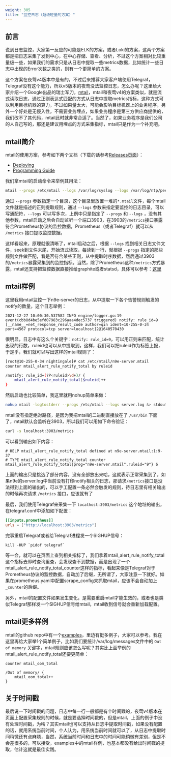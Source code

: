 ```yaml
---
weight: 305
title: "监控日志（超级轻量的方案）"
---
```


## 前言

说到日志监控，大家第一反应的可能是ELK的方案，或者Loki的方案，这两个方案都是把日志采集了发到中心，在中心存储、查看、分析，不过这个方案相对比较重量级一些，如果我们的需求只是从日志中提取一些metrics数据，比如统计一些日志中出现的Error次数之类的，则有一个更简单的方案。

这个方案在夜莺v4版本中是有的，不过后来推荐大家客户端使用Telegraf，Telegraf没有这个能力，所以v5版本的夜莺没法监控日志，怎么办呢？这里给大家介绍一个Google出品的瑞士军刀，[mtail](https://github.com/google/mtail)，mtail和夜莺v4的方案类似，就是流式读取日志，通过正则表达式匹配的方式从日志中提取metrics指标，这种方式可以利用目标机器的算力，不过如果量太大，可能会影响目标机器上的业务程序，另外一个好处是无侵入性，不需要业务埋点，如果业务程序是第三方供应商提供的，我们改不了其代码，mtail此时就非常合适了。当然了，如果业务程序是我们公司的人自己写的，那还是建议用埋点的方式采集指标，mtail只是作为一个补充吧。

## mtail简介

mtail的使用方案，参考如下两个文档（下载的话参考[Releases页面](https://github.com/google/mtail/releases)）：

- [Deploying](https://github.com/google/mtail/blob/main/docs/Deploying.md)
- [Programming Guide](https://google.github.io/mtail/Programming-Guide.html)

我们拿mtail的启动命令来举例其用法：

```bash
mtail --progs /etc/mtail --logs /var/log/syslog --logs /var/log/ntp/peerstats
```

通过 `--progs` 参数指定一个目录，这个目录里放置一堆的`*.mtail`文件，每个mtail文件就是描述的正则提取规则，通过 `--logs` 参数来指定要监控的日志目录，可以写通配符，`--logs` 可以写多次，上例中只是指定了 `--progs` 和 `--logs` ，没有其他参数，mtail启动之后会自动监听一个端口3903，在3903的`/metrics`接口暴露符合Prometheus协议的监控数据，Prometheus（或者Telegraf）就可以从 `/metrics` 接口提取监控数据。

这样看起来，原理就很清晰了，mtail启动之后，根据 `--logs` 找到相关日志文件文件，seek到文件末尾，开始流式读取，每读到一行，就根据 `--progs` 指定的那些规则文件做匹配，看是否符合某些正则，从中提取时序数据，然后通过3903的`/metrics`暴露采集到的监控指标。当然，除了Prometheus这种`/metrics`方式暴露，mtail还支持把监控数据直接推给graphite或者statsd，具体可以参考：[这里](https://github.com/google/mtail/blob/main/docs/Interoperability.md)

## mtail样例

这里我用mtail监控一下n9e-server的日志，从中提取一下各个告警规则触发的notify的数量，这个日志举例：

```
2021-12-27 10:00:30.537582 INFO engine/logger.go:19 event(cbb8d4be5efd07983c296aaa4dec5737 triggered) notify: rule_id=9 [__name__=net_response_result_code author=qin ident=10-255-0-34 port=4567 protocol=tcp server=localhost]2@1640570430
```

很明显，日志中有这么个关键字：`notify: rule_id=9`，可以用正则来匹配，统计出现的行数，ruleid也可以从中提取到，这样，我们可以把ruleid作为标签上报，于是乎，我们就可以写出这样的mtail规则了：

```bash
[root@10-255-0-34 nightingale]# cat /etc/mtail/n9e-server.mtail
counter mtail_alert_rule_notify_total by ruleid

/notify: rule_id=(?P<ruleid>\d+)/ {
    mtail_alert_rule_notify_total[$ruleid]++
}
```

然后启动也比较简单，我这里就用nohup简单来做：

```bash
nohup mtail -logtostderr --progs /etc/mtail --logs server.log &> stdout.log &
```

mtail没有指定绝对路径，是因为我把mtail的二进制直接放在了 `/usr/bin` 下面了，mtail默认会监听在3903，所以我们可以用如下命令验证：

```bash
curl -s localhost:3903/metrics
```

可以看到输出如下内容：

```
# HELP mtail_alert_rule_notify_total defined at n9e-server.mtail:1:9-37
# TYPE mtail_alert_rule_notify_total counter
mtail_alert_rule_notify_total{prog="n9e-server.mtail",ruleid="9"} 6
```

上面的输出只是挑选了部分内容，没有全部放出来哈，这就表示正常采集到了，如果n9e的server.log中当前没有打印notify相关的日志，那请求`/metrics`接口是没法得到上面的输出的，可以手工配置一条必然会触发的规则，待日志里有相关输出的时候再次请求 `/metrics` 接口，应该就有了

最后，我们使用Telegraf来采集一下 `localhost:3903/metrics` 这个地址的输出，在telegraf.conf中添加如下配置：

```toml
[[inputs.prometheus]]
urls = ["http://localhost:3903/metrics"]
```

完事重启Telegraf或者给Telegraf进程发一个SIGHUP信号：

```
kill -HUP `pidof telegraf`
```

等一会，就可以在页面上查到相关指标了，我们拿着mtail_alert_rule_notify_total这个指标去即时查询里查，会发现查不到数据，而是出现了一个mtail_alert_rule_notify_total_counter这样的指标，看起来像是Telegraf对于Prometheus协议的监控数据，自动加了后缀，无所谓了，大家注意一下就好。如果在prometheus.yaml中配置scrape_config来抓取mtail，应该不会自动加上`_counter`的后缀。

另外，mtail的配置文件如果发生变化，是需要重启mtail才能生效的，或者也是类似Telegraf那样发一个SIGHUP信号给mtail，mtail收到信号就会重新加载配置。

## mtail更多样例

mtail的github repo中有一个[examples](https://github.com/google/mtail/tree/main/examples)，里边有挺多例子，大家可以参考。我在这里再给大家举1个简单例子，比如我们要统计/var/log/messages文件中的 `Out of memory` 关键字，mtail规则应该怎么写呢？其实比上面举例的mtail_alert_rule_notify_total还要更简单：

```
counter mtail_oom_total

/Out of memory/ {
    mtail_oom_total++
}
```

## 关于时间戳

最后说一下时间戳的问题，日志中每一行一般都是有个时间戳的，夜莺v4版本在页面上配置采集规则的时候，就是要选择时间戳的，但是mtail，上面的例子中没有处理时间戳，为啥？其实mtail也可以支持从日志中提取时间戳，如果没有配置的话，就用系统当前时间，个人认为，用系统当前时间就可以了，从日志中提取时间稍微还有点麻烦，当然，系统当前时间和日志中的时间可能稍微有差别，但是不会差很多的，可以接受，examples中的mtail样例，也基本都没有给出时间戳的提取，估计这就是最佳实践。



